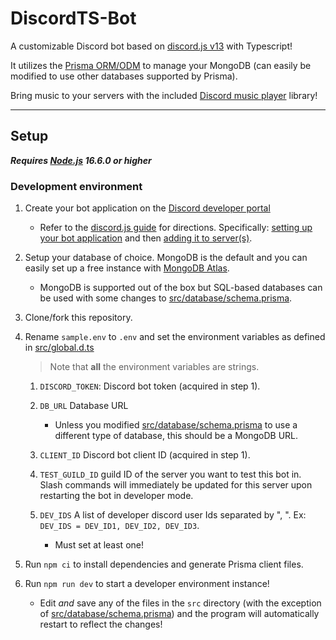 # DiscordTS-Bot

A customizable Discord bot based on [discord.js v13](https://discord.js.org) with Typescript!

It utilizes the [Prisma ORM/ODM](https://www.prisma.io) to manage your MongoDB (can easily be modified to use other databases supported by Prisma).

Bring music to your servers with the included [Discord music player](https://discord-music-player.js.org) library!

---

## Setup

**_Requires [Node.js](https://nodejs.org/) 16.6.0 or higher_**

### Development environment

1. Create your bot application on the [Discord developer portal](https://discord.com/developers/applications)

   - Refer to the [discord.js guide](https://discordjs.guide) for directions. Specifically: [setting up your bot application](https://discordjs.guide/preparations/setting-up-a-bot-application) and then [adding it to server(s)](https://discordjs.guide/preparations/adding-your-bot-to-servers).

2. Setup your database of choice. MongoDB is the default and you can easily set up a free instance with [MongoDB Atlas](https://www.mongodb.com/atlas).

   - MongoDB is supported out of the box but SQL-based databases can be used with some changes to [src/database/schema.prisma](src/database/schema.prisma).

3. Clone/fork this repository.

4. Rename `sample.env` to `.env` and set the environment variables as defined in [src/global.d.ts](src/global.d.ts)

   > Note that **all** the environment variables are strings.

   1. `DISCORD_TOKEN`: Discord bot token (acquired in step 1).
   2. `DB_URL` Database URL
      - Unless you modified [src/database/schema.prisma](src/database/schema.prisma) to use a different type of database, this should be a MongoDB URL.
   3. `CLIENT_ID` Discord bot client ID (acquired in step 1).
   4. `TEST_GUILD_ID` guild ID of the server you want to test this bot in. Slash commands will immediately be updated for this server upon restarting the bot in developer mode.
   5. `DEV_IDS` A list of developer discord user Ids separated by ", ". Ex: `DEV_IDS = DEV_ID1, DEV_ID2, DEV_ID3`.

      - Must set at least one!

5. Run `npm ci` to install dependencies and generate Prisma client files.

6. Run `npm run dev` to start a developer environment instance!
   - Edit _and_ save any of the files in the `src` directory (with the exception of [src/database/schema.prisma](src/database/schema.prisma)) and the program will automatically restart to reflect the changes!
